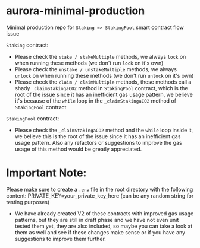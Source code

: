# aurora-minimal-production
Minimal production repo for `Staking => StakingPool` smart contract flow issue

`Staking` contract:
- Please check the `stake / stakeMultiple` methods, we always `lock` on when running these methods (we don't run `lock` on it's own)
- Please check the `unstake / unstakeMultiple` methods, we always `unlock` on when running these methods (we don't run `unlock` on it's own)
- Please check the `claim / claimMultiple` methods, these methods call a shady `_claimStakingaCO2` method in `StakingPool` contract, which is the root of the issue since it has an inefficient gas usage pattern, we believe it's because of the `while` loop in the `_claimStakingaCO2` method of `StakingPool` contract

`StakingPool` contract:
- Please check the `_claimStakingaCO2` method and the `while` loop inside it, we believe this is the root of the issue since it has an inefficient gas usage pattern. Also any refactors or suggestions to improve the gas usage of this method would be greatly appreciated.

# Important Note:
Please make sure to create a `.env` file in the root directory with the following content:
PRIVATE_KEY=your_private_key_here (can be any random string for testing purposes)

- We have already created V2 of these contracts with improved gas usage patterns, but they are still in draft phase and we have not even unit tested them yet, they are also included, so maybe you can take a look at them as well and see if these changes make sense or if you have any suggestions to improve them further.
